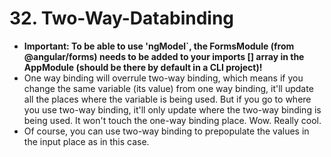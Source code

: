 # 32. Two-Way-Databinding
- **Important: To be able to use 'ngModel`, the FormsModule (from @angular/forms) needs to be added to your imports [] array in the AppModule (should be there by default in a CLI project)!**
- One way binding will  overrule two-way binding, which means  if  you change the same variable (its value) from one way binding, it'll  update all the places where the variable is being used. But if you go to where you use two-way binding, it'll only update where the two-way binding is being used. It  won't touch the one-way binding place. Wow. Really cool. 
- Of course, you can use two-way binding to prepopulate the values in the input place as in this case. 